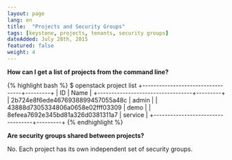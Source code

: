 ```yaml
---
layout: page
lang: en
title:  "Projects and Security Groups"
tags: [keystone, projects, tenants, security groups]
dateAdded: July 28th, 2015
featured: false
weight: 4
---
```


**How can I get a list of projects from the command line?**

{% highlight bash %}
$ openstack project list
+----------------------------------+---------+
| ID                               | Name    |
+----------------------------------+---------+
| 2b724e8f6ede4676938899457055a48c | admin   |
| 43888d7305334806a0658e02fff03309 | demo    |
| 8efeea7692e345bd81a326d0381311a7 | service |
+----------------------------------+---------+
{% endhighlight %}

**Are security groups shared between projects?**

No.  Each project has its own independent set of security groups.
